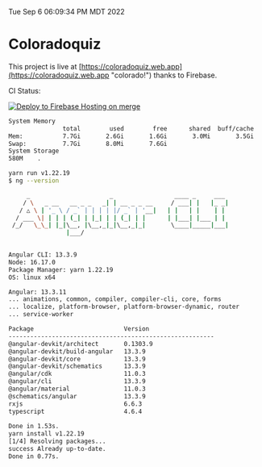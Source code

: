Tue Sep  6 06:09:34 PM MDT 2022

# Coloradoquiz


This project is live at [https://coloradoquiz.web.app](https://coloradoquiz.web.app "colorado!") thanks to Firebase.

CI Status: 

[![Deploy to Firebase Hosting on merge](https://github.com/teamkushal/coloradoquiz/actions/workflows/firebase-hosting-merge.yml/badge.svg)](https://github.com/teamkushal/coloradoquiz/actions/workflows/firebase-hosting-merge.yml)

```bash
System Memory
               total        used        free      shared  buff/cache   available
Mem:           7.7Gi       2.6Gi       1.6Gi       3.0Mi       3.5Gi       4.7Gi
Swap:          7.7Gi       8.0Mi       7.6Gi
System Storage
580M	.
```
```bash
yarn run v1.22.19
$ ng --version

     _                      _                 ____ _     ___
    / \   _ __   __ _ _   _| | __ _ _ __     / ___| |   |_ _|
   / △ \ | '_ \ / _` | | | | |/ _` | '__|   | |   | |    | |
  / ___ \| | | | (_| | |_| | | (_| | |      | |___| |___ | |
 /_/   \_\_| |_|\__, |\__,_|_|\__,_|_|       \____|_____|___|
                |___/
    

Angular CLI: 13.3.9
Node: 16.17.0
Package Manager: yarn 1.22.19
OS: linux x64

Angular: 13.3.11
... animations, common, compiler, compiler-cli, core, forms
... localize, platform-browser, platform-browser-dynamic, router
... service-worker

Package                         Version
---------------------------------------------------------
@angular-devkit/architect       0.1303.9
@angular-devkit/build-angular   13.3.9
@angular-devkit/core            13.3.9
@angular-devkit/schematics      13.3.9
@angular/cdk                    11.0.3
@angular/cli                    13.3.9
@angular/material               11.0.3
@schematics/angular             13.3.9
rxjs                            6.6.3
typescript                      4.6.4
    
Done in 1.53s.
yarn install v1.22.19
[1/4] Resolving packages...
success Already up-to-date.
Done in 0.77s.
```
```bash
